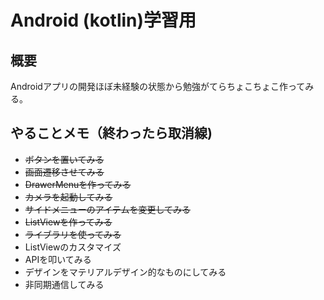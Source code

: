 # Android (kotlin)学習用
## 概要
Androidアプリの開発ほぼ未経験の状態から勉強がてらちょこちょこ作ってみる。

## やることメモ（終わったら取消線)
- ~~ボタンを置いてみる~~
- ~~画面遷移させてみる~~
- ~~DrawerMenuを作ってみる~~
- ~~カメラを起動してみる~~
- ~~サイドメニューのアイテムを変更してみる~~
- ~~ListViewを作ってみる~~
- ~~ライブラリを使ってみる~~
- ListViewのカスタマイズ
- APIを叩いてみる
- デザインをマテリアルデザイン的なものにしてみる
- 非同期通信してみる
